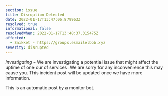 ```yaml
---
section: issue
title: Disruption Detected
date: 2022-01-17T13:47:06.879963Z
resolved: true
informational: false
resolvedWhen: 2022-01-17T13:48:37.315475Z
affected:
  - Snikket - https://groups.esmailelbob.xyz
severity: disrupted
---
```

*Investigating* - We are investigating a potential issue that might affect the uptime of one our of services. We are sorry for any inconvenience this may cause you. This incident post will be updated once we have more information.

This is an automatic post by a monitor bot.
        